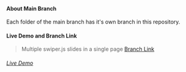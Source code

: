 #### About Main Branch

Each folder of the main branch has it's own branch in this repository. 

#### Live Demo and Branch Link

> Multiple swiper.js slides in a single page 
[Branch Link](https://github.com/Rasaf-Ibrahim/Slider-with-swiper.js/tree/01) <br/>
###### [Live Demo](https://rasaf-ibrahim-repo1.netlify.app/) 

